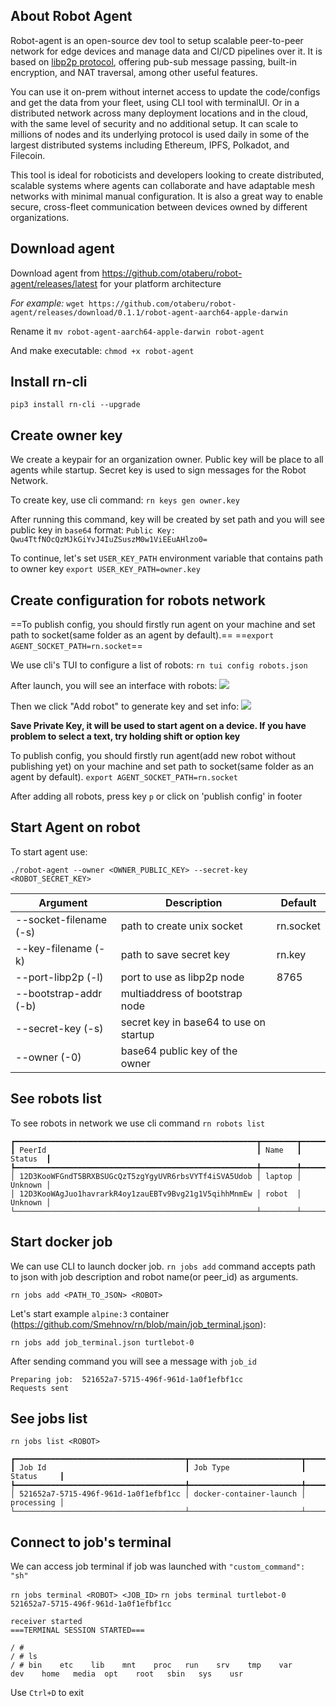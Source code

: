 ## About Robot Agent
Robot-agent is an open-source dev tool to setup scalable peer-to-peer network for edge devices and manage data and CI/CD pipelines over it. It is based on [libp2p protocol](https://libp2p.io), offering pub-sub message passing, built-in encryption, and NAT traversal, among other useful features. 

You can use it on-prem without internet access to update the code/configs and get the data from your fleet, using CLI tool with terminalUI. Or in a distributed network across many deployment locations and in the cloud, with the same level of security and no additional setup. It can scale to millions of nodes and its underlying protocol is used daily in some of the largest distributed systems including Ethereum, IPFS, Polkadot, and Filecoin. 

This tool is ideal for roboticists and developers looking to create distributed, scalable systems where agents can collaborate and have adaptable mesh networks with minimal manual configuration. It is also a great way to enable secure, cross-fleet communication between devices owned by different organizations.

## Download agent
Download agent from https://github.com/otaberu/robot-agent/releases/latest for your platform architecture

*For example:*
`wget https://github.com/otaberu/robot-agent/releases/download/0.1.1/robot-agent-aarch64-apple-darwin`

Rename it 
`mv robot-agent-aarch64-apple-darwin robot-agent`

And make executable:
`chmod +x robot-agent`

## Install rn-cli
`pip3 install rn-cli --upgrade`

## Create owner key
We create a keypair for an organization owner.  Public key will be place to all agents while startup. Secret key is used to sign messages for the Robot Network.

To create key, use cli command:
`rn keys gen owner.key`

After running this command, key will be created by set path and you will see public key in `base64` format:
`Public Key: Qwu4TtfNOcQzMJkGiYvJ4IuZSuszM0w1ViEEuAHlzo0=`

To continue, let's set `USER_KEY_PATH` environment variable that contains path to owner key
`export USER_KEY_PATH=owner.key`
## Create configuration for robots network
==To publish config, you should firstly run agent on your machine and set path to socket(same folder as an agent by default).==
==`export AGENT_SOCKET_PATH=rn.socket`==

We use cli's TUI to configure a list of robots:
`rn tui config robots.json`

After launch, you will see an interface with robots:
![](https://i.ibb.co/PQfm3zy/Pasted-image-20240812210939.png)

Then we click "Add robot" to generate key and set info:
![](https://i.ibb.co/Ykv83KF/Pasted-image-20240812211358.png)


**Save Private Key, it will be used to start agent on a device. If you have problem to select a text, try holding shift or option key**

To publish config, you should firstly run agent(add new robot without publishing yet) on your machine and set path to socket(same folder as an agent by default).
`export AGENT_SOCKET_PATH=rn.socket`

After adding all robots, press key `p` or click on 'publish config' in footer

## Start Agent on robot
To start agent use:

`./robot-agent --owner <OWNER_PUBLIC_KEY> --secret-key <ROBOT_SECRET_KEY>`


| Argument               | Description                            | Default   |
| ---------------------- | -------------------------------------- | --------- |
| --socket-filename (-s) | path to create unix socket             | rn.socket |
| --key-filename (-k)    | path to save secret key                | rn.key    |
| --port-libp2p (-l)     | port to use as libp2p node             | 8765      |
| --bootstrap-addr (-b)  | multiaddress of bootstrap node         |           |
| --secret-key (-s)      | secret key in base64 to use on startup |           |
| --owner (-0)           | base64 public key of the owner         |           |
## See robots list
To see robots in network we use cli command
`rn robots list`

```
┏━━━━━━━━━━━━━━━━━━━━━━━━━━━━━━━━━━━━━━━━━━━━━━━━━━━━━━┳━━━━━━━━┳━━━━━━━━━┓
┃ PeerId                                               ┃ Name   ┃ Status  ┃
┡━━━━━━━━━━━━━━━━━━━━━━━━━━━━━━━━━━━━━━━━━━━━━━━━━━━━━━╇━━━━━━━━╇━━━━━━━━━┩
│ 12D3KooWFGndT5BRXBSUGcQzT5zgYgyUVR6rbsVYTf4iSVA5Udob │ laptop │ Unknown │
│ 12D3KooWAgJuo1havrarkR4oy1zauEBTv9Bvg21g1V5qihhMnmEw │ robot  │ Unknown │
└──────────────────────────────────────────────────────┴────────┴─────────┘
```

## Start docker job
We can use CLI to launch docker job. `rn jobs add` command accepts path to json with job description and robot name(or peer_id) as arguments.

`rn jobs add <PATH_TO_JSON> <ROBOT>`

Let's start example `alpine:3` container (https://github.com/Smehnov/rn/blob/main/job_terminal.json):

`rn jobs add job_terminal.json turtlebot-0`

After sending command you will see a message with `job_id`
```
Preparing job:  521652a7-5715-496f-961d-1a0f1efbf1cc
Requests sent
```
## See jobs list
`rn jobs list <ROBOT>`

```
┏━━━━━━━━━━━━━━━━━━━━━━━━━━━━━━━━━━━━━━┳━━━━━━━━━━━━━━━━━━━━━━━━━┳━━━━━━━━━━━━┓
┃ Job Id                               ┃ Job Type                ┃ Status     ┃
┡━━━━━━━━━━━━━━━━━━━━━━━━━━━━━━━━━━━━━━╇━━━━━━━━━━━━━━━━━━━━━━━━━╇━━━━━━━━━━━━┩
│ 521652a7-5715-496f-961d-1a0f1efbf1cc │ docker-container-launch │ processing │
└──────────────────────────────────────┴─────────────────────────┴────────────┘

```

## Connect to job's terminal

We can access job terminal if job was launched with `"custom_command": "sh"`

`rn jobs terminal <ROBOT> <JOB_ID>`
`rn jobs terminal turtlebot-0 521652a7-5715-496f-961d-1a0f1efbf1cc`

```
receiver started
===TERMINAL SESSION STARTED===

/ #
/ # ls
/ # bin    etc    lib    mnt    proc   run    srv    tmp    var
dev    home   media  opt    root   sbin   sys    usr
```

Use `Ctrl+D` to exit




